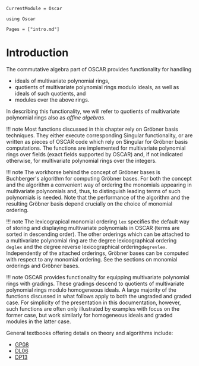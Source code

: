 ```@meta
CurrentModule = Oscar
```

```@setup oscar
using Oscar
```

```@contents
Pages = ["intro.md"]
```

# Introduction

The commutative algebra part of OSCAR provides functionality for handling

- ideals of multivariate polynomial rings,
- quotients of multivariate polynomial rings modulo ideals, as well as ideals of such quotients, and 
- modules over the above rings.

In describing this functionality, we will refer to quotients of multivariate polynomial rings also as *affine algebras*.

!!! note
    Most functions discussed in this chapter rely on Gröbner basis techniques. They either execute corresponding Singular functionality, or are written as pieces of OSCAR code which rely on Singular for Gröbner basis computations.
    The functions are  implemented for multivariate polynomial rings over fields (exact fields supported by OSCAR) and, if not indicated otherwise, for multivariate polynomial rings over the integers.

!!! note
    The workhorse behind the concept of Gröbner bases is Buchberger's algorithm
    for computing Gröbner bases. For both the concept and the algorithm a convenient way of
    ordering the monomials appearing in multivariate polynomials and, thus, to distinguish
    leading terms of such polynomials is needed.  Note that the performance of the algorithm
    and the resulting Gröbner basis depend crucially on the choice of monomial ordering.

!!! note
    The lexicograpical monomial ordering `lex` specifies the default way of storing and displaying multivariate polynomials in OSCAR (terms are sorted in descending order).
    The other orderings which can be attached to a multivariate polynomial ring are the degree lexicographical ordering `deglex` and the degree reverse lexicographical
	ordering`degrevlex`. Independently of the attached orderings, Gröbner bases can be computed with respect to any monomial ordering. See the sections on
	monomial orderings and Gröbner bases.

!!! note
     OSCAR provides functionality for equipping multivariate polynomial rings with gradings. These gradings descend to quotients of multivariate polynomial rings modulo homogeneous ideals.
     A large majority of the functions discussed in what follows apply to both the ungraded and graded case. For simplicity of the presentation in this documentation, however, such functions
	 are often only illustrated by examples with focus on the former case, but work similarly for homogeneous ideals and graded modules in the latter case.

General textbooks offering details on theory and algorithms include: 
- [GP08](@cite)
- [DL06](@cite)
- [DP13](@cite)

